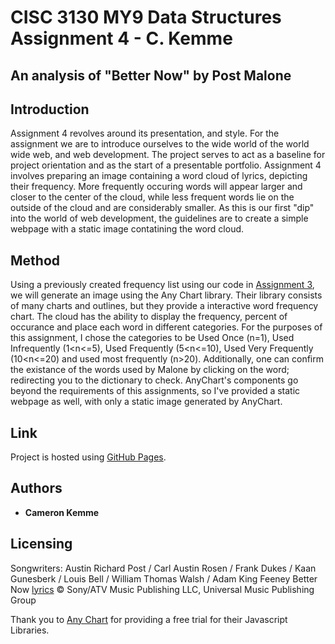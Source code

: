 # CISC 3130 MY9 Data Structures Assignment 4 - C. Kemme
## An analysis of "Better Now" by Post Malone

## Introduction
  Assignment 4 revolves around its presentation, and style.  For the assignment we are to introduce ourselves to the wide world of the world wide web, and web development. The project serves to act as a baseline for project orientation and as the start of a presentable portfolio. Assignment 4 involves preparing an image containing a word cloud of lyrics, depicting their frequency. More frequently occuring words will appear larger and closer to the center of the cloud, while less frequent words lie on the outside of the cloud and are considerably smaller. As this is our first "dip" into the world of web development, the guidelines are to create a simple webpage with a static image contatining the word cloud.

## Method
  Using a previously created frequency list using our code in [Assignment 3](https://github.com/ckemme34/assignment3-cisc3130-Cameron-Kemme), we will generate an image using the Any Chart library. Their library consists of many charts and outlines, but they provide a interactive word frequency chart. The cloud has the ability to display the frequency, percent of occurance and place each word in different categories. For the purposes of this assignment, I chose the categories to be Used Once (n=1), Used Infrequently (1<n<=5), Used Frequently (5<n<=10), Used Very Frequently (10<n<=20) and used most frequently (n>20). Additionally, one can confirm the existance of the words used by Malone by clicking on the word; redirecting you to the dictionary to check. AnyChart's components go beyond the requirements of this assignments, so I've provided a static webpage as well, with only a static image generated by AnyChart.
  
## Link

  Project is hosted using [GitHub Pages](https://ckemme34.github.io/assignment4-cisc3130/static.html).

## Authors

* **Cameron Kemme**

## Licensing

Songwriters: Austin Richard Post / Carl Austin Rosen / Frank Dukes / Kaan Gunesberk / Louis Bell / William Thomas Walsh / Adam King Feeney
Better Now [lyrics](https://genius.com/Post-malone-better-now-lyrics) © Sony/ATV Music Publishing LLC, Universal Music Publishing Group

Thank you to [Any Chart](https://www.anychart.com/) for providing a free trial for their Javascript Libraries.
